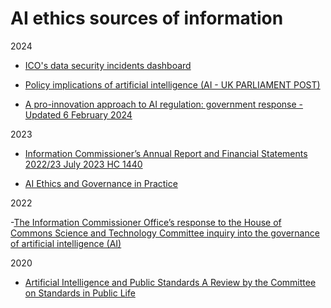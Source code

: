 
# AI ethics sources of information
2024

- [ICO's data security incidents dashboard](https://ico.org.uk/action-weve-taken/data-security-incident-trends/)

- [Policy implications of artificial intelligence (AI - UK PARLIAMENT POST)](https://researchbriefings.files.parliament.uk/documents/POST-PN-0708/POST-PN-0708.pdf)

- [A pro-innovation approach to AI regulation: government response - Updated 6 February 2024](https://www.gov.uk/government/consultations/ai-regulation-a-pro-innovation-approach-policy-proposals/outcome/a-pro-innovation-approach-to-ai-regulation-government-response)

2023
- [Information Commissioner’s Annual Report and Financial Statements 2022/23 July 2023 HC 1440](https://ico.org.uk/media/about-the-ico/documents/4025864/annual-report-2022-23.pdf)
  
- [AI Ethics and Governance in Practice](https://www.turing.ac.uk/sites/default/files/2023-11/ai-ethics-an-intro_0.pdf)

2022

-[The Information Commissioner Office’s response to the House of Commons Science and Technology Committee inquiry into the governance of artificial intelligence (AI)](https://ico.org.uk/media/about-the-ico/consultation-responses/4023237/hoc-science-tech-consultation-response-20221202.pdf)

2020
- [Artificial Intelligence and Public Standards A Review by the Committee on Standards in Public Life](https://assets.publishing.service.gov.uk/media/5e553b3486650c10ec300a0c/Web_Version_AI_and_Public_Standards.PDF)

